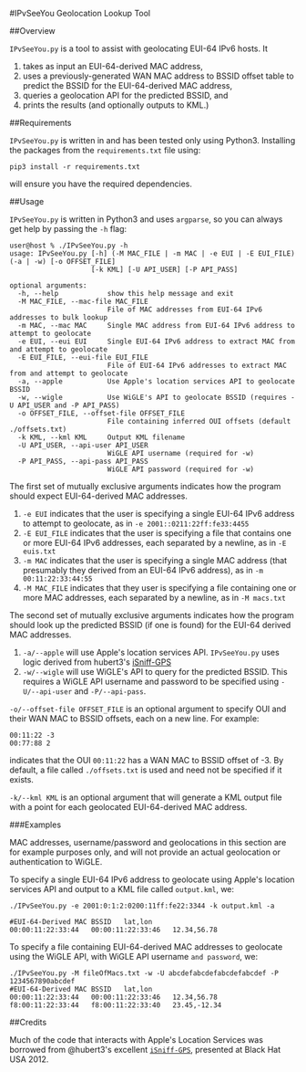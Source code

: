 #IPvSeeYou Geolocation Lookup Tool

##Overview

`IPvSeeYou.py` is a tool to assist with geolocating EUI-64 IPv6 hosts. It 

1. takes as input an EUI-64-derived MAC address, 
1. uses a previously-generated WAN MAC address to BSSID offset table to predict
   the BSSID for the EUI-64-derived MAC address, 
1. queries a geolocation API for the predicted BSSID, and 
1. prints the results (and optionally outputs to KML.)

##Requirements

`IPvSeeYou.py` is written in and has been tested only using Python3. Installing
the packages from the `requirements.txt` file using:

```
pip3 install -r requirements.txt
```

will ensure you have the required dependencies.

##Usage

`IPvSeeYou.py` is written in Python3 and uses `argparse`, so you can always get
help by passing the `-h` flag:

```
user@host % ./IPvSeeYou.py -h
usage: IPvSeeYou.py [-h] (-M MAC_FILE | -m MAC | -e EUI | -E EUI_FILE) (-a | -w) [-o OFFSET_FILE]
                    [-k KML] [-U API_USER] [-P API_PASS]

optional arguments:
  -h, --help            show this help message and exit
  -M MAC_FILE, --mac-file MAC_FILE
                        File of MAC addresses from EUI-64 IPv6 addresses to bulk lookup
  -m MAC, --mac MAC     Single MAC address from EUI-64 IPv6 address to attempt to geolocate
  -e EUI, --eui EUI     Single EUI-64 IPv6 address to extract MAC from and attempt to geolocate
  -E EUI_FILE, --eui-file EUI_FILE
                        File of EUI-64 IPv6 addresses to extract MAC from and attempt to geolocate
  -a, --apple           Use Apple's location services API to geolocate BSSID
  -w, --wigle           Use WiGLE's API to geolocate BSSID (requires -U API_USER and -P API_PASS)
  -o OFFSET_FILE, --offset-file OFFSET_FILE
                        File containing inferred OUI offsets (default ./offsets.txt)
  -k KML, --kml KML     Output KML filename
  -U API_USER, --api-user API_USER
                        WiGLE API username (required for -w)
  -P API_PASS, --api-pass API_PASS
                        WiGLE API password (required for -w)
```

The first set of mutually exclusive arguments indicates how the program should
expect EUI-64-derived MAC addresses.

1. `-e EUI` indicates that the user is specifying a single EUI-64 IPv6 address
   to attempt to geolocate, as in `-e 2001::0211:22ff:fe33:4455`
1. `-E EUI_FILE` indicates that the user is specifying a file that contains one
   or more EUI-64 IPv6 addresses, each separated by a newline, as in 
    `-E euis.txt`
1. `-m MAC` indicates that the user is specifying a single MAC address (that
   presumably they derived from an EUI-64 IPv6 address), as in `-m
00:11:22:33:44:55`
1. `-M MAC_FILE` indicates that they user is specifying a file containing one or
   more MAC addresses, each separated by a newline, as in `-M macs.txt`

The second set of mutually exclusive arguments indicates how the program should
look up the predicted BSSID (if one is found) for the EUI-64 derived MAC
addresses.

1. `-a/--apple` will use Apple's location services API. `IPvSeeYou.py` uses
   logic derived from hubert3's [iSniff-GPS](https://github.com/hubert3/iSniff-GPS)
1. `-w/--wigle` will use WiGLE's API to query for the predicted BSSID. This
   requires a WiGLE API username and password to be specified using
`-U/--api-user` and `-P/--api-pass`.

`-o/--offset-file OFFSET_FILE` is an optional argument to specify OUI and their WAN MAC to
BSSID offsets, each on a new line. For example:

```
00:11:22 -3
00:77:88 2
```

indicates that the OUI `00:11:22` has a WAN MAC to BSSID offset of -3. By
default, a file called `./offsets.txt` is used and need not be specified if it
exists.

`-k/--kml KML` is an optional argument that will generate a KML output file with
a point for each geolocated EUI-64-derived MAC address. 

###Examples

MAC addresses, username/password and geolocations in this section are for
example purposes only, and will not provide an actual geolocation or
authentication to WiGLE.

To specify a single EUI-64 IPv6 address to geolocate using Apple's location
services API and output to a KML file called `output.kml`, we:

```
./IPvSeeYou.py -e 2001:0:1:2:0200:11ff:fe22:3344 -k output.kml -a

#EUI-64-Derived MAC	BSSID	lat,lon
00:00:11:22:33:44	00:00:11:22:33:46	12.34,56.78 
```

To specify a file containing EUI-64-derived MAC addresses to geolocate using the
WiGLE API, with WiGLE API username `` and password ``, we:

```
./IPvSeeYou.py -M fileOfMacs.txt -w -U abcdefabcdefabcdefabcdef -P 1234567890abcdef
#EUI-64-Derived MAC	BSSID	lat,lon
00:00:11:22:33:44	00:00:11:22:33:46	12.34,56.78 
f8:00:11:22:33:44	f8:00:11:22:33:40	23.45,-12.34
```

##Credits

Much of the code that interacts with Apple's Location Services was borrowed from
@hubert3's excellent [`iSniff-GPS`](https://github.com/hubert3/iSniff-GPS),
presented at Black Hat USA 2012.
